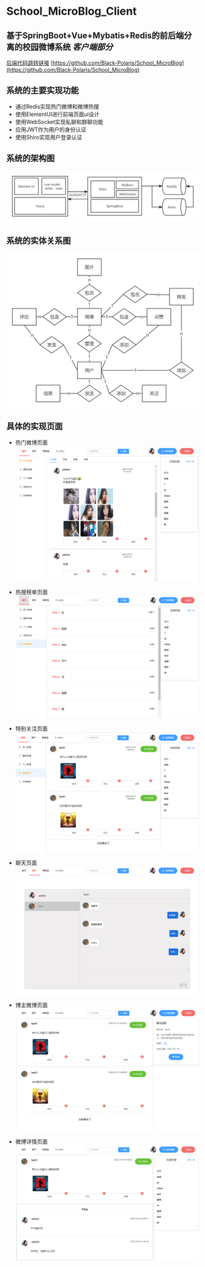 # School_MicroBlog_Client

## 基于SpringBoot+Vue+Mybatis+Redis的前后端分离的校园微博系统 *客户端部分*
[后端代码跳转链接](https://github.com/Black-Polaris/School_MicroBlog)  [https://github.com/Black-Polaris/School_MicroBlog](https://github.com/Black-Polaris/School_MicroBlog)

## 系统的主要实现功能
  * 通过Redis实现热门微博和微博热搜
  * 使用ElementUI进行前端页面ui设计
  * 使用WebSocket实现私聊和群聊功能
  * 应用JWT作为用户的身份认证
  * 使用Shiro实现用户登录认证
 
## 系统的架构图
  ![Image](https://raw.githubusercontent.com/Black-Polaris/Image/main/school_blog_1.png)

## 系统的实体关系图
  ![Image](https://raw.githubusercontent.com/Black-Polaris/Image/main/school_blog_2.png)
  
## 具体的实现页面
  * 热门微博页面
    ![Image](https://raw.githubusercontent.com/Black-Polaris/Image/main/school_blog_3.png)

  * 热搜榜单页面
    ![Image](https://raw.githubusercontent.com/Black-Polaris/Image/main/school_blog_4.png)
    
  * 特别关注页面
    ![Image](https://raw.githubusercontent.com/Black-Polaris/Image/main/school_blog_5.png)
    
  * 聊天页面
    ![Image](https://raw.githubusercontent.com/Black-Polaris/Image/main/school_blog_6.png)
    
  * 博主微博页面
    ![Image](https://raw.githubusercontent.com/Black-Polaris/Image/main/school_blog_7.png)
    
  * 微博详情页面
    ![Image](https://raw.githubusercontent.com/Black-Polaris/Image/main/school_blog_8.png)
    
    
